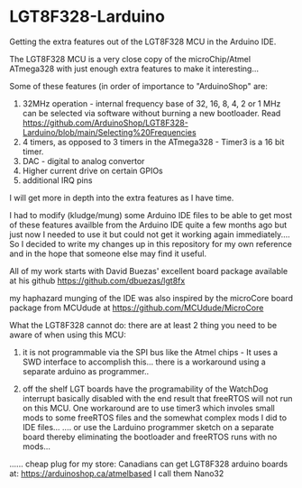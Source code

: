 # LGT8F328-Larduino
Getting the extra features out of the LGT8F328 MCU in the Arduino IDE.

The LGT8F328 MCU is a very close copy of the microChip/Atmel ATmega328 with just enough extra features to make it interesting...

Some of these features (in order of importance to "ArduinoShop" are:

1) 32MHz operation - internal frequency base of 32, 16, 8, 4, 2 or 1 MHz can be selected via software without burning a new bootloader.
    Read https://github.com/ArduinoShop/LGT8F328-Larduino/blob/main/Selecting%20Frequencies
2) 4 timers, as opposed to 3 timers in the ATmega328 - Timer3 is a 16 bit timer.
3) DAC - digital to analog convertor
4) Higher current drive on certain GPIOs
5) additional IRQ pins

I will get more in depth into the extra features as I have time.

I had to modify (kludge/mung) some Arduino IDE files to be able to get most of these features availble from the Arduino IDE quite a few months ago but just now I needed to use it but could not get it working again immediately....  So I decided to write my changes up in this repository for my own reference and in the hope that someone else may find it useful.

All of my work starts with David Buezas' excellent board package available at his github https://github.com/dbuezas/lgt8fx

my haphazard munging of the IDE was also inspired by the microCore board package from MCUdude at https://github.com/MCUdude/MicroCore

What the LGT8F328 cannot do:  there are at least 2 thing you need to be aware of when using this MCU:

1) it is not programmable via the SPI bus like the Atmel chips - It uses a SWD interface to accomplish this...
    there is a workaround using a separate arduino as programmer..
    
2) off the shelf LGT boards have the programability of the WatchDog interrupt basically disabled with the end result that freeRTOS will not run on this MCU.
    One workaround are to use timer3 which involes small mods to some freeRTOS files and the somewhat complex mods I did to IDE files...
    ....  or use the Larduino programmer sketch on a separate board thereby eliminating the bootloader and freeRTOS runs with no mods...
    
...... cheap plug for my store: Canadians can get LGT8F328 arduino boards at: https://arduinoshop.ca/atmelbased I call them Nano32
